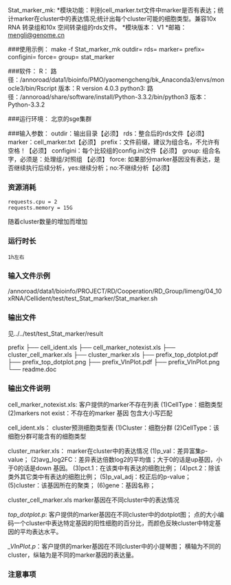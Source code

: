 Stat_marker_mk:
*模块功能：判别cell_marker.txt文件中marker是否有表达；统计marker在cluster中的表达情况;统计出每个cluster可能的细胞类型。兼容10x RNA 转录组和10x 空间转录组的rds文件。
*模块版本： V1
*邮箱： mengli@genome.cn

###使用示例：
	make -f Stat_marker_mk outdir= rds= marker= prefix= configini= force= group= stat_marker

###软件：
	R：
		路径：/annoroad/data1/bioinfo/PMO/yaomengcheng/bk_Anaconda3/envs/monocle3/bin/Rscript
		版本：R version 4.0.3
	python3:
		路径：/annoroad/share/software/install/Python-3.3.2/bin/python3
		版本：Python-3.3.2

###运行环境：
	北京的sge集群

###输入参数：
	outdir：输出目录【必须】
	rds：整合后的rds文件【必须】
	marker：cell_marker.txt【必须】
	prefix：文件前缀，建议为组合名，不允许有空格！【必须】
	configini：每个比较组的config.ini文件【必须】
	group: 组合名字，必须是：处理组/对照组 【必须】
	force: 如果部分marker基因没有表达，是否继续执行后续分析，yes:继续分析；no:不继续分析【必须】

### 资源消耗
	requests.cpu = 2
	requests.memory = 15G
随着cluster数量的增加而增加
### 运行时长
	1h左右

### 输入文件示例
/annoroad/data1/bioinfo/PROJECT/RD/Cooperation/RD_Group/limeng/04_10xRNA/Cellident/test/test_Stat_marker/Stat_marker.sh

### 输出文件
见../../test/test_Stat_marker/result

prefix
├── cell_ident.xls
├── cell_marker_notexist.xls
├── cluster_cell_marker.xls
├── cluster_marker.xls
├── prefix_top_dotplot.pdf
├── prefix_top_dotplot.png
├── prefix_VlnPlot.pdf
├── prefix_VlnPlot.png
└── readme.doc

### 输出文件说明
cell_marker_notexist.xls: 客户提供的marker不存在列表
(1)CellType：细胞类型
(2)markers not exist：不存在的marker 基因
 包含大小写匹配

cell_ident.xls： cluster预测细胞类型表
(1)Cluster：细胞分群
(2)CellType：该细胞分群可能含有的细胞类型

cluster_marker.xls： marker在cluster中的表达情况
(1)p_val：差异富集p-value；
(2)avg_log2FC：差异表达倍数log2的平均值；大于0的话是up基因，小于0的话是down 基因。
(3)pct.1：在该类中有表达的细胞比例；
(4)pct.2：除该类外其它类中有表达的细胞比例；
(5)p_val_adj：校正后的p-value；
(5)cluster：该基因所在的聚类；
(6)gene：基因名称；

cluster_cell_marker.xls  marker基因在不同cluster中的表达情况

*top_dotplot.p*: 客户提供的marker基因在不同cluster中的dotplot图；
点的大小编码一个cluster中表达特定基因的阳性细胞的百分比，而颜色反映cluster中特定基因的平均表达水平。

*_VlnPlot.p*：客户提供的marker基因在不同cluster中的小提琴图；
横轴为不同的cluster，纵轴为是不同的marker基因的表达量。


### 注意事项
